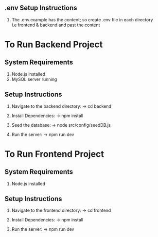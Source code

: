 ## .env Setup Instructions

1. The .env.example has the content; so create .env file in each directory i.e frontend & backend and past the content

# To Run Backend Project

## System Requirements

1. Node.js installed
2. MySQL server running

## Setup Instructions

1. Navigate to the backend directory:
   -> cd backend

2. Install Dependencies:
   -> npm install

3. Seed the database:
   -> node src/config/seedDB.js

4. Run the server:
   -> npm run dev

# To Run Frontend Project

## System Requirements

1. Node.js installed

## Setup Instructions

1. Navigate to the frontend directory:
   -> cd frontend

2. Install Dependencies:
   -> npm install

3. Run the server:
   -> npm run dev
